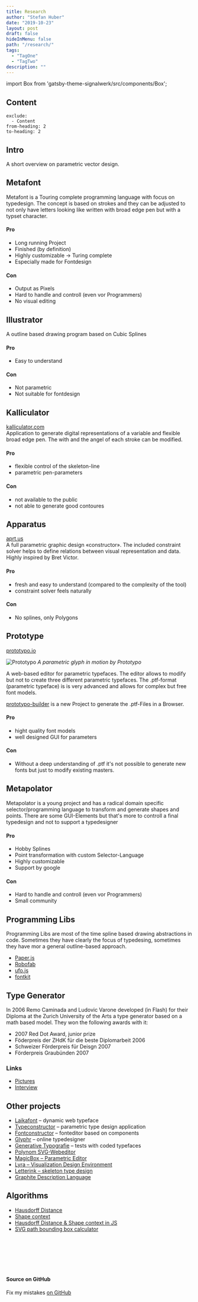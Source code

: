 ```yaml
---
title: Research
author: "Stefan Huber"
date: "2019-10-23"
layout: post
draft: false
hideInMenu: false
path: "/research/"
tags:
  - "TagOne"
  - "TagTwo"
description: ""
---
```


import Box from 'gatsby-theme-signalwerk/src/components/Box';


## Content
```toc
exclude:
  - Content
from-heading: 2
to-heading: 2
```

## Intro
A short overview on parametric vector design.

## Metafont
Metafont is a Touring complete programming language with focus on typedesign. The concept is based on strokes and they can be adjusted to not only have letters looking like written with broad edge pen but with a typset character.

#### Pro
* Long running Project
* Finished (by definition)
* Highly customizable → Turing complete
* Especially made for Fontdesign

#### Con
* Output as Pixels
* Hard to handle and controll (even vor Programmers)
* No visual editing

## Illustrator
A outline based drawing program based on Cubic Splines

#### Pro
* Easy to understand

#### Con
* Not parametric
* Not suitable for fontdesign


## Kalliculator
[kalliculator.com](http://www.kalliculator.com/)  
Application to generate digital representations of a variable and flexible broad edge pen. The with and the angel of each stroke can be modified.


#### Pro
* flexible control of the skeleton-line
* parametric pen-parameters

#### Con
* not available to the public
* not able to generate good contoures



## Apparatus
[aprt.us](http://aprt.us/)  
A full parametric graphic design «constructor». The included constraint solver helps to define relations between visual representation and data. Highly inspired by Bret Victor.

#### Pro
* fresh and easy to understand (compared to the complexity of the tool)
* constraint solver feels naturally

#### Con
* No splines, only Polygons


## Prototype
[prototypo.io](https://www.prototypo.io/)

<Box maxWidth="60">

![Prototypo](https://web.archive.org/web/20170804055955if_/https://www.prototypo.io/content/1-blog/18-versatile-type-design-for-the-web/parametric-font.gif)
*A parametric glyph in motion by Prototypo*

</Box>



A web-based editor for parametric typefaces. The editor allows to modify but not to create three different parametric typefaces. The .ptf-format (parametric typeface) is is very advanced and allows for complex but free font models.

[prototypo-builder](https://github.com/byte-foundry/prototypo-builder) is a new Project to generate the .ptf-Files in a Browser.

#### Pro
* hight quality font models
* well designed GUI for parameters

#### Con
* Without a deep understanding of .ptf it's not possible to generate new fonts but just to modify existing masters.


## Metapolator
Metapolator is a young project and has a radical domain specific selector/programming language to transform and generate shapes and points. There are some GUI-Elements but that's more to controll a final typedesign and not to support a typedesigner

#### Pro
* Hobby Splines
* Point transformation with custom Selector-Language
* Highly customizable
* Support by google

#### Con
* Hard to handle and controll (even vor Programmers)
* Small community


## Programming Libs
Programming Libs are most of the time spline based drawing abstractions in code. Sometimes they have clearly the focus of typedesing, sometimes they have mor a general outline-based approach.

* [Paper.js](http://paperjs.org/)  
* [Robofab](http://robofab.org/)  
* [ufo.js](http://robofab.org/)  
* [fontkit](https://github.com/devongovett/fontkit)

## Type Generator
In 2006 Remo Caminada and Ludovic Varone developed (in Flash) for their Diploma at the Zurich University of the Arts a type generator based on a math based model. They won the following awards with it:

* 2007 Red Dot Award, junior prize
* Föderpreis der ZHdK für die beste Diplomarbeit 2006
* Schweizer Förderpreis für Deisgn 2007
* Förderpreis Graubünden 2007


### Links
* [Pictures](https://medienarchiv.zhdk.ch/people/d26868c4-8fbf-4f8d-ae12-4f7b0ed1ffce)
* [Interview](https://de.red-dot.org/2484.html)

## Other projects

* [Laikafont](http://laikafont.ch/) – dynamic web typeface
* [Typeconstructor](http://www.haagseletters.nl/) – parametric type design application
* [Fontconstructor](http://www.fontconstructor.com/) – fonteditor based on components
* [Glyphr](http://glyphrstudio.com/) – online typedesigner
* [Generative Typografie](http://generative-typografie.de/) – tests with coded typefaces
* [Polynom SVG-Webeditor](https://github.com/anthonydugois/polynom)
* [MagicBox – Parametric Editor](https://github.com/studioludens/MagicBox)
* [Lyra – Visualization Design Environment ](https://github.com/vega/lyra)
* [Letterink – skeleton type design](https://www.letterinkapp.com)
* [Graphite Description Language](https://scripts.sil.org/cms/scripts/page.php?site_id=projects&item_id=graphite_devFont#gdl)

## Algorithms
* [Hausdorff Distance](https://en.wikipedia.org/wiki/Hausdorff_distance)
* [Shape context](https://en.wikipedia.org/wiki/Shape_context)
* [Hausdorff Distance & Shape context in JS](https://github.com/Sirvasile/Typefont)
* [SVG path bounding box calculator](https://github.com/icons8/svg-path-bounding-box/)

<br/>
<br/>
<br/>
<br/>
<br/>

#### Source on GitHub
Fix my mistakes [on GitHub](https://github.com/signalwerk/paramatters/blob/master/sites/example/src/pages/00--research/index.md)
